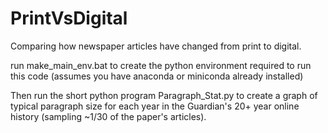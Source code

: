 # PrintVsDigital
 Comparing how newspaper articles have changed from print to digital.
 
run make_main_env.bat to create the python environment required to run this code (assumes you have anaconda or miniconda already installed)

Then run the short python program Paragraph_Stat.py to create a graph of typical paragraph size for each year in the Guardian's 20+ year online history (sampling ~1/30 of the paper's articles).
